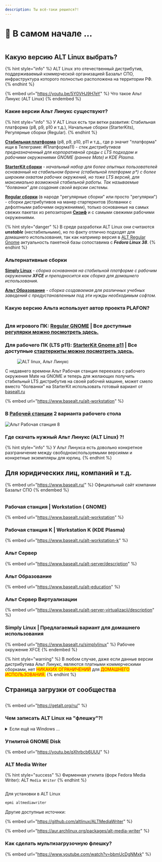 ```yaml
---
description: Ты всё-таки решился?!
---
```


# 🦉 В самом начале ...

<figure><img src=".gitbook/assets/Снимок экрана от 2025-07-12 16-23-08.png" alt=""><figcaption></figcaption></figure>

## Какую верcию ALT Linux выбрать?

{% hint style="info" %}
ALT Linux это отечественный дистрибутив, поддерживаемый коммерческой организацией Базальт СПО, инфраструктура которого полностью расположена на территории РФ.
{% endhint %}

{% embed url="https://youtu.be/5Y0VHJ9H7eY" %}
Что такое Альт Линукс (ALT Linux)
{% endembed %}

### Какие версии Альт Линукс существуют?

{% hint style="info" %}
У ALT Linux есть три ветки развития: Стабильная платформа (p8, p9, p10 и т.д.), Начальные сборки (StarterKits), Регулярные сборки (Regular).
{% endhint %}

[**Стабильная платформа**](https://www.altlinux.org/QuickStart/%D0%92%D1%8B%D0%B1%D0%BE%D1%80_%D0%B4%D0%B8%D1%81%D1%82%D1%80%D0%B8%D0%B1%D1%83%D1%82%D0%B8%D0%B2%D0%B0) (p8, p9, p10, p11 и т.д., где p значит "платформа" ищи в Телеграме: #Платформа11) - _стек дистрибутивов предназначенный для корпоративной среды с LTS подходом и рабочими окружениями GNOME (раннее Mate) и KDE Plasma._

[**StarterKit сборки**](https://www.altlinux.org/Starterkits) - _начальный набор для более опытных пользователей основанный на стабильном бранче (стабильной платформе p\*) с более широким охватом рабочих окружений, но тоже LTS версий, для максимально возможной стабильной работы. Так называемые "болванки" для создания своей версии системы._

[**Regular сборки**](https://www.altlinux.org/Regular) (в народе "регулярные сборки" или просто "регулярки") - сборки дистрибутивов на манер стартеркитов (болванки с дефолтными рабочими окружениями), только основанные на самых свежих пакетах из репозитория [**Сизиф**](https://www.altlinux.org/Sisyphus) и с самыми свежими рабочими окружениями.&#x20;

{% hint style="danger" %}
В среде разработки ALT Linux они считаются _**unstable**_ (нестабильными), но по факту отлично подходят для домашнего использования, так как например версия в [ALT Regular Gnome](http://nightly.altlinux.org/sisyphus/tested/regular-gnome3-latest-x86_64.iso) актуальность пакетной базы сопоставима с _**Fedora Linux 38**_.
{% endhint %}

### Альтернативные сборки

[**Simply Linux**](https://getalt.org/ru/simply/) - _сборка основанная на стабильной платформе с рабочим окружением **XFCE** и преподносится как сборка для домашнего использования._

[**Альт Образование**](https://www.basealt.ru/alt-education/download) _- сборка создаваемая для различных учебных заведений с предустановленным под эти нужды необходимым софтом._

### Какую версию Альта использует автор проекта PLAFON?

<figure><img src=".gitbook/assets/Снимок экрана от 2024-08-09 09-20-54.png" alt=""><figcaption></figcaption></figure>

### **Для игрового ПК:** [Regular GNOME](http://nightly.altlinux.org/sisyphus/tested/regular-gnome-latest-x86_64.iso) | Все доступные [**регулярки можно посмотреть здесь.**](https://www.altlinux.org/Regular)

### **Для рабочего ПК (LTS p11):** [**StarterKit Gnome p11**](https://nightly.altlinux.org/p11/release/alt-p11-gnome-20240529-x86_64.iso) | Все доступные [**стартеркиты можно посмотреть здесь**.](https://www.altlinux.org/Starterkits/Download)

<figure><img src=".gitbook/assets/414px-Alt_linux_logo.svg.png" alt="ALT linux, Альт Линукс"><figcaption></figcaption></figure>

С недавнего времени Альт Рабочая станция переехала с рабочего окружения Mate на GNOME и теперь для желающих получить стабильный LTS дистрибутив на своей рабочей машине, может смело вместо "болванки" на StarterKit использовать готовый вариант от [basealt.ru](https://www.basealt.ru/alt-workstation)

{% embed url="https://www.basealt.ru/alt-workstation" %}

### В [Рабочей станции](https://www.basealt.ru/alt-workstation) 2 варианта рабочего стола

<img src="https://www.basealt.ru/fileadmin/user_upload/products/screens_work/11/1_11__1__1.png" alt="Альт Рабочая станция 8" data-size="original"><img src=".gitbook/assets/image (2).png" alt="" data-size="original">

### Где скачать нужный Альт Линукс (ALT Linux) ?!

{% hint style="info" %}
У Альт Линукса есть довольно конкретное разграничение между свободноиспользуемыми версиями и конкретные экземпляры для юрлиц.
{% endhint %}

## Для юридических лиц, компаний и т.д.

{% embed url="https://www.basealt.ru/" %}
Официальный сайт компании Базальт СПО
{% endembed %}

<figure><img src=".gitbook/assets/Снимок экрана от 2025-07-13 10-49-21.png" alt=""><figcaption></figcaption></figure>

### Рабочая станция | Workstation ( GNOME)

{% embed url="https://www.basealt.ru/alt-workstation" %}

### Рабочая станция K | Workstation K (KDE Plasma)

{% embed url="https://www.basealt.ru/alt-workstation-k" %}

### Альт Сервер

{% embed url="https://www.basealt.ru/alt-server/description" %}

### Альт Образование

{% embed url="https://www.basealt.ru/alt-education" %}

### Альт Сервер Виртуализации

{% embed url="https://www.basealt.ru/alt-server-virtualizacii/description" %}

### Simply Linux | Предлагаемый вариант для домашнего использования

{% embed url="https://www.basealt.ru/simplylinux" %}
Рабочее окружение XFCE
{% endembed %}

{% hint style="warning" %}
В любом случае, даже если данные версии дистрибутива Альт Линукс, являются платными коммерческими сборками, нет <mark style="color:red;">НИКАКИХ ОГРАНИЧЕНИЙ</mark> для <mark style="color:red;">ДОМАШНЕГО ИСПОЛЬЗОВАНИЯ.</mark>
{% endhint %}

## Страница загрузки от сообщества

<figure><img src=".gitbook/assets/Снимок экрана от 2023-06-10 11-18-58.png" alt=""><figcaption></figcaption></figure>

{% embed url="https://getalt.org/ru/" %}

### Чем записать ALT Linux на "флешку"?!

<details>

<summary>Если ещё на Windows ... </summary>

Записать образ в Windows 7 и выше можно с помощью программы [Rufus](https://rufus.ie/), но требуется не забыть выбрать режим `dd`. Для запуска программы потребуются права администратора.&#x20;

01\. На первом шаге нужно выбрать файл с образом диска и флешку, на которую будет произведена запись:

[<img src="https://www.altlinux.org/Images.www.altlinux.org/5/56/Rufus1.jpg" alt="Rufus1.jpg" data-size="original">](https://www.altlinux.org/%D0%A4%D0%B0%D0%B9%D0%BB:Rufus1.jpg)

В Windows XP и Vista можно использовать [архивную версию программы](https://github.com/pbatard/rufus/releases/download/v2.18/rufus-2.18.exe). На первом шаге нужно выбрать файл с образом диска и флешку, на которую будет произведена запись:

[<img src="https://www.altlinux.org/Images.www.altlinux.org/3/3b/Rufus_xp.png" alt="Rufus xp.png" data-size="original">](https://www.altlinux.org/%D0%A4%D0%B0%D0%B9%D0%BB:Rufus_xp.png)

На втором шаге, после нажатия кнопки СТАРТ, нужно выбрать режим записи гибридного образа "DD-образ" и нажать ОК для начала процесса записи:

[<img src="https://www.altlinux.org/Images.www.altlinux.org/f/f9/Rufus2.jpg" alt="Rufus2.jpg" data-size="original">](https://www.altlinux.org/%D0%A4%D0%B0%D0%B9%D0%BB:Rufus2.jpg)

</details>

### Утилитой GNOME Disk

{% embed url="https://youtu.be/qXhrbcb6UUU" %}

### ALT Media Writer

{% hint style="success" %}
Фирменная утилита (форк Fedora Media Writer): ALT `Media Writer`
{% endhint %}

<figure><img src=".gitbook/assets/Altmediawriter.png" alt=""><figcaption></figcaption></figure>

Для установки в ALT Linux

```bash
epmi altmediawriter
```

Другие доступные источнки:&#x20;

{% embed url="https://github.com/altlinux/ALTMediaWriter" %}

{% embed url="https://aur.archlinux.org/packages/alt-media-writer" %}

### Как сделать мультизагрузочную флешку?

{% embed url="https://www.youtube.com/watch?v=bbmUcDgNMxk" %}
